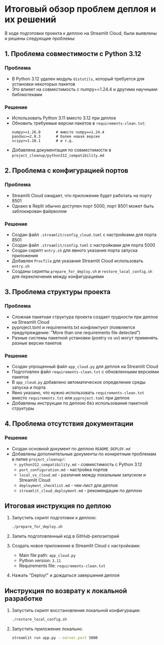 # Итоговый обзор проблем деплоя и их решений

В ходе подготовки проекта к деплою на Streamlit Cloud, были выявлены и решены следующие проблемы:

## 1. Проблема совместимости с Python 3.12

### Проблема
- В Python 3.12 удален модуль `distutils`, который требуется для установки некоторых пакетов
- Это влияет на совместимость с numpy==1.24.4 и другими научными библиотеками

### Решение
- Использовать Python 3.11 вместо 3.12 при деплое
- Обновить требуемые версии пакетов в `requirements-clean.txt`:
  ```
  numpy>=1.26.0       # вместо numpy==1.24.4
  pandas>=2.0.3       # более новая версия
  scipy>=1.10.1       # и т.д.
  ```
- Добавлена документация по совместимости в `project_cleanup/python312_compatibility.md`

## 2. Проблема с конфигурацией портов

### Проблема
- Streamlit Cloud ожидает, что приложение будет работать на порту 8501
- Однако в Replit обычно доступен порт 5000, порт 8501 может быть заблокирован файрволом

### Решение
- Создан файл `.streamlit/config_cloud.toml` с настройками для порта 8501
- Создан файл `.streamlit/config.toml` с настройками для порта 5000
- Создан скрипт `entry.sh` для явного указания порта запуска приложения
- Добавлен `Procfile` для указания Streamlit Cloud использовать `entry.sh`
- Созданы скрипты `prepare_for_deploy.sh` и `restore_local_config.sh` для переключения между конфигурациями

## 3. Проблема структуры проекта

### Проблема
- Сложная пакетная структура проекта создает трудности при деплое на Streamlit Cloud
- pyproject.toml и requirements.txt конфликтуют (появляется предупреждение: "More than one requirements file detected")
- Разные системы пакетной установки (poetry vs uv) могут применять разные версии пакетов

### Решение
- Создан упрощенный файл `app_cloud.py` для деплоя на Streamlit Cloud
- Подготовлен файл `requirements-clean.txt` с обновленными версиями пакетов
- В `app_cloud.py` добавлено автоматическое определение среды запуска и порта
- Явно указано, что нужно использовать `requirements-clean.txt` вместо `requirements.txt` или `pyproject.toml` при деплое
- Добавлены инструкции по деплою без использования пакетной структуры

## 4. Проблема отсутствия документации

### Решение
- Создан основной документ по деплою `README_DEPLOY.md`
- Добавлены дополнительные документы по конкретным проблемам в папке `project_cleanup/`:
  - `python312_compatibility.md` - совместимость с Python 3.12
  - `port_configuration.md` - настройка портов
  - `local_vs_cloud.md` - различия между локальным запуском и Streamlit Cloud
  - `deployment_checklist.md` - чек-лист для деплоя
  - `streamlit_cloud_deployment.md` - рекомендации по деплою

## Итоговая инструкция по деплою

1. Запустить скрипт подготовки к деплою:
   ```bash
   ./prepare_for_deploy.sh
   ```

2. Залить подготовленный код в GitHub-репозиторий

3. Создать новое приложение в Streamlit Cloud с настройками:
   - Main file path: `app_cloud.py`
   - Python version: `3.11`
   - Requirements file: `requirements-clean.txt`

4. Нажать "Deploy!" и дождаться завершения деплоя

## Инструкция по возврату к локальной разработке

1. Запустить скрипт восстановления локальной конфигурации:
   ```bash
   ./restore_local_config.sh
   ```

2. Запустить приложение локально:
   ```bash
   streamlit run app.py --server.port 5000
   ```